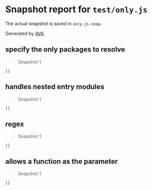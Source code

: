 # Snapshot report for `test/only.js`

The actual snapshot is saved in `only.js.snap`.

Generated by [AVA](https://avajs.dev).

## specify the only packages to resolve

> Snapshot 1

    []

## handles nested entry modules

> Snapshot 1

    []

## regex

> Snapshot 1

    []

## allows a function as the parameter

> Snapshot 1

    []
